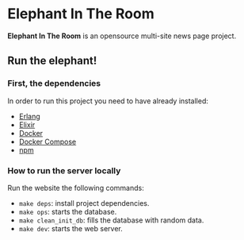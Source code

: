 # Elephant In The Room
**Elephant In The Room** is an opensource multi-site news page project.

## Run the elephant!

### First, the dependencies
In order to run this project you need to have already installed:

* [Erlang](http://erlang.org/doc/installation_guide/INSTALL.html)
* [Elixir](https://elixir-lang.org/install.html)
* [Docker](https://docs.docker.com/install/)
* [Docker Compose](https://docs.docker.com/compose/install/)
* [npm](https://docs.npmjs.com/cli/install)

### How to run the server locally
Run the website the following commands:

- `make deps`: install project dependencies.
- `make ops`: starts the database.
- `make clean_init_db`: fills the database with random data.
- `make dev`: starts the web server.



